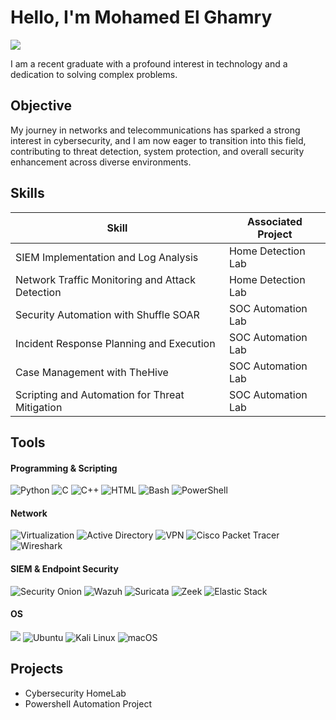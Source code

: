# Hello, I'm Mohamed El Ghamry
<a href="https://www.linkedin.com/in/mohamed-el-ghamry/"><img src="https://img.shields.io/badge/-LinkedIn-0072b1?&style=for-the-badge&logo=linkedin&logoColor=white" /></a>

I am a recent graduate with a profound interest in technology and a dedication to solving complex problems.

## Objective
My journey in networks and telecommunications has sparked a strong interest in cybersecurity, and I am now eager to transition into this field, contributing to threat detection, system protection, and overall security enhancement across diverse environments.


## Skills

| Skill                                         | Associated Project         |
|-----------------------------------------------|----------------------------|
| SIEM Implementation and Log Analysis          | <a hreff="https://google.com">Home Detection Lab</a>|
| Network Traffic Monitoring and Attack Detection | <a hfref="https://google.com">Home Detection Lab</a>|
| Security Automation with Shuffle SOAR         | SOC Automation Lab|
| Incident Response Planning and Execution      | SOC Automation Lab|
| Case Management with TheHive                  | SOC Automation Lab|
| Scripting and Automation for Threat Mitigation | SOC Automation Lab|

## Tools

#### Programming & Scripting
<div> 
  <img src="https://img.shields.io/badge/Python-3776AB?logo=python&logoColor=fff" alt="Python">
  <img src="https://img.shields.io/badge/C-00599C?logo=c&logoColor=white" alt="C">
 <img src="https://img.shields.io/badge/C++-%2300599C.svg?logo=c%2B%2B&logoColor=white" alt="C++">
 <img src="https://img.shields.io/badge/HTML-%23E34F26.svg?logo=html5&logoColor=white" alt="HTML">
 <img src="https://img.shields.io/badge/Bash-4EAA25?logo=gnubash&logoColor=fff" alt="Bash">
<img src="https://img.shields.io/badge/PowerShell-2E2C2F?logo=powershell&logoColor=white" alt="PowerShell">

</div>

#### Network

<div> 
<img src="https://img.shields.io/badge/Virtualization-0056A1?logo=vmware&logoColor=white" alt="Virtualization">
<img src="https://img.shields.io/badge/Active%20Directory-0078D4?logo=microsoft&logoColor=white" alt="Active Directory">
<img src="https://img.shields.io/badge/VPN-4A90E2?logo=cloudflare&logoColor=white" alt="VPN">
<img src="https://img.shields.io/badge/Cisco%20Packet%20Tracer-1D69E0?logo=cisco&logoColor=white" alt="Cisco Packet Tracer">
<img src="https://img.shields.io/badge/Wireshark-167B87?logo=wireshark&logoColor=white" alt="Wireshark">

</div>


#### SIEM & Endpoint Security
<div> 
<img src="https://img.shields.io/badge/Security%20Onion-004C54?logo=security-onion&logoColor=white" alt="Security Onion">
<img src="https://img.shields.io/badge/Wazuh-1E1E1E?logo=wazuh&logoColor=white" alt="Wazuh">
<img src="https://img.shields.io/badge/Suricata-00B1A7?logo=suricata&logoColor=white" alt="Suricata">
<img src="https://img.shields.io/badge/Zeek-003C52?logo=zeek&logoColor=white" alt="Zeek">
<img src="https://img.shields.io/badge/Elastic%20Stack-005571?logo=elastic&logoColor=white" alt="Elastic Stack">

</div>

#### OS
<div> 
  <img src="https://custom-icon-badges.demolab.com/badge/Windows-0078D6?logo=windows11&logoColor=white"/>
  <img src="https://img.shields.io/badge/Ubuntu-E95420?logo=ubuntu&logoColor=white" alt="Ubuntu">
  <img src="https://img.shields.io/badge/Kali%20Linux-557C94?logo=kalilinux&logoColor=fff" alt="Kali Linux">
  <img src="https://img.shields.io/badge/macOS-000000?logo=apple&logoColor=F0F0F0" alt="macOS">
</div>


## Projects
- Cybersecurity HomeLab
- Powershell Automation Project
